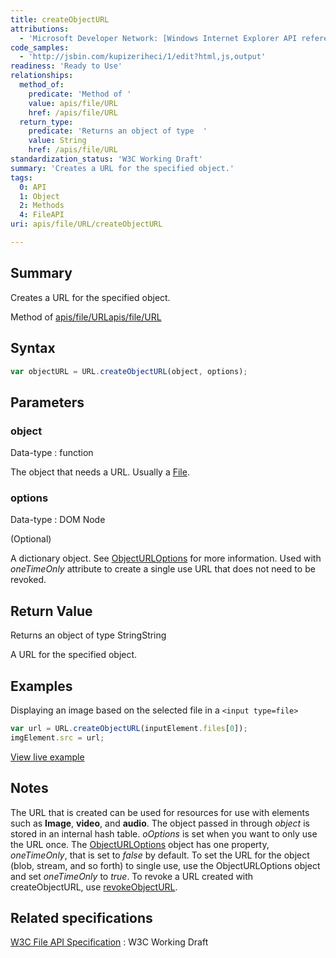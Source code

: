 ```yaml
---
title: createObjectURL
attributions:
  - 'Microsoft Developer Network: [Windows Internet Explorer API reference Article](http://msdn.microsoft.com/en-us/library/ie/hh828809%28v=vs.85%29.aspx)'
code_samples:
  - 'http://jsbin.com/kupizeriheci/1/edit?html,js,output'
readiness: 'Ready to Use'
relationships:
  method_of:
    predicate: 'Method of '
    value: apis/file/URL
    href: /apis/file/URL
  return_type:
    predicate: 'Returns an object of type  '
    value: String
    href: /apis/file/URL
standardization_status: 'W3C Working Draft'
summary: 'Creates a URL for the specified object.'
tags:
  0: API
  1: Object
  2: Methods
  4: FileAPI
uri: apis/file/URL/createObjectURL

---
```

## <span>Summary</span>

Creates a URL for the specified object.

Method of [apis/file/URL](/apis/file/URL)[apis/file/URL](/apis/file/URL)

## <span>Syntax</span>

``` js
var objectURL = URL.createObjectURL(object, options);
```

## <span>Parameters</span>

### <span>object</span>

 Data-type
:   function

 The object that needs a URL. Usually a [File](/apis/file/File).

### <span>options</span>

 Data-type
:   DOM Node

(Optional)

A dictionary object. See [ObjectURLOptions](/apis/file/ObjectURLOptions) for more information. Used with *oneTimeOnly* attribute to create a single use URL that does not need to be revoked.

## <span>Return Value</span>

Returns an object of type StringString

A URL for the specified object.

## <span>Examples</span>

Displaying an image based on the selected file in a `<input type=file>`

``` js
var url = URL.createObjectURL(inputElement.files[0]);
imgElement.src = url;
```

[View live example](http://jsbin.com/kupizeriheci/1/edit?html,js,output)

## <span>Notes</span>

The URL that is created can be used for resources for use with elements such as **Image**, **video**, and **audio**. The object passed in through *object* is stored in an internal hash table. *oOptions* is set when you want to only use the URL once. The [ObjectURLOptions](/apis/file/ObjectURLOptions) object has one property, *oneTimeOnly*, that is set to *false* by default. To set the URL for the object (blob, stream, and so forth) to single use, use the ObjectURLOptions object and set *oneTimeOnly* to *true*. To revoke a URL created with createObjectURL, use [revokeObjectURL](/apis/file/URL/revokeObjectURL).

## <span>Related specifications</span>

[W3C File API Specification](http://www.w3.org/TR/FileAPI)
:   W3C Working Draft
